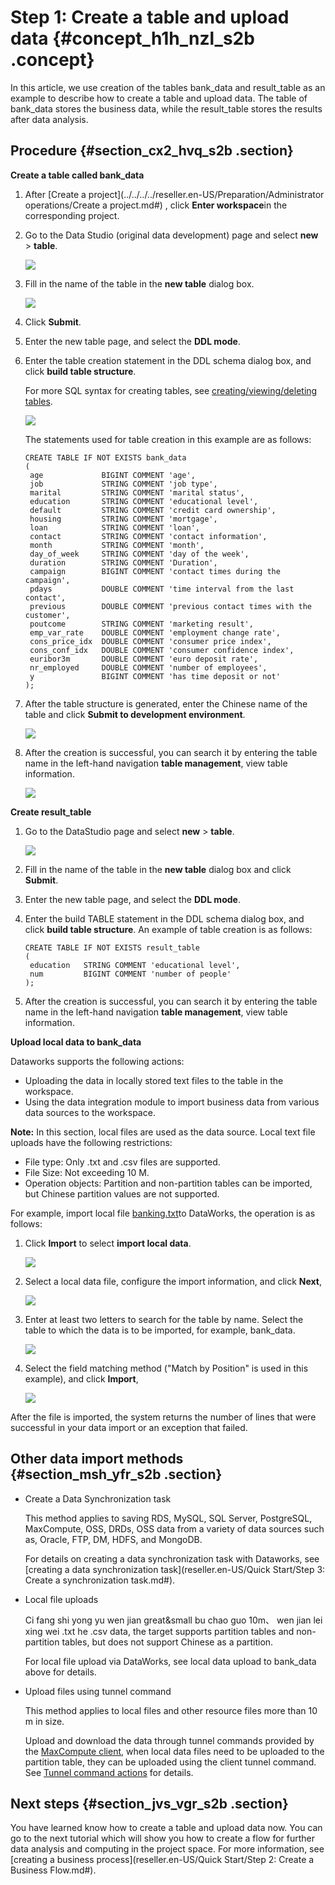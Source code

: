 # Step 1: Create a table and upload data {#concept_h1h_nzl_s2b .concept}

In this article, we use creation of the tables bank\_data and result\_table as an example to describe how to create a table and upload data. The table of bank\_data stores the business data, while the result\_table stores the results after data analysis.

## Procedure {#section_cx2_hvq_s2b .section}

**Create a table called bank\_data**

1.  After [Create a project](../../../../reseller.en-US/Preparation/Administrator operations/Create a project.md#) , click **Enter workspace**in the corresponding project.
2.  Go to the Data Studio \(original data development\) page and select **new** \> **table**.

    ![](http://static-aliyun-doc.oss-cn-hangzhou.aliyuncs.com/assets/img/16180/15389844488972_en-US.png)

3.  Fill in the name of the table in the **new table** dialog box.

    ![](http://static-aliyun-doc.oss-cn-hangzhou.aliyuncs.com/assets/img/16180/15389844488973_en-US.png)

4.  Click **Submit**.
5.  Enter the new table page, and select the **DDL mode**.
6.  Enter the table creation statement in the DDL schema dialog box, and click **build table structure**.

    For more SQL syntax for creating tables, see [creating/viewing/deleting tables](https://www.alibabacloud.com/help/doc-detail/27808.htm).

    ![](http://static-aliyun-doc.oss-cn-hangzhou.aliyuncs.com/assets/img/16180/15389844488974_en-US.png)

    The statements used for table creation in this example are as follows:

    ```
    CREATE TABLE IF NOT EXISTS bank_data
    (
     age             BIGINT COMMENT 'age',
     job             STRING COMMENT 'job type',
     marital         STRING COMMENT 'marital status',
     education       STRING COMMENT 'educational level',
     default         STRING COMMENT 'credit card ownership',
     housing         STRING COMMENT 'mortgage',
     loan            STRING COMMENT 'loan',
     contact         STRING COMMENT 'contact information',
     month           STRING COMMENT 'month',
     day_of_week     STRING COMMENT 'day of the week',
     duration        STRING COMMENT 'Duration',
     campaign        BIGINT COMMENT 'contact times during the campaign',
     pdays           DOUBLE COMMENT 'time interval from the last contact',
     previous        DOUBLE COMMENT 'previous contact times with the customer',
     poutcome        STRING COMMENT 'marketing result',
     emp_var_rate    DOUBLE COMMENT 'employment change rate',
     cons_price_idx  DOUBLE COMMENT 'consumer price index',
     cons_conf_idx   DOUBLE COMMENT 'consumer confidence index',
     euribor3m       DOUBLE COMMENT 'euro deposit rate',
     nr_employed     DOUBLE COMMENT 'number of employees',
     y               BIGINT COMMENT 'has time deposit or not'
    );
    ```

7.  After the table structure is generated, enter the Chinese name of the table and click **Submit to development environment**.

    ![](http://static-aliyun-doc.oss-cn-hangzhou.aliyuncs.com/assets/img/16180/15389844498976_en-US.png)

8.  After the creation is successful, you can search it by entering the table name in the left-hand navigation **table management**, view table information.

    ![](http://static-aliyun-doc.oss-cn-hangzhou.aliyuncs.com/assets/img/16180/15389844498977_en-US.png)


**Create result\_table**

1.  Go to the DataStudio page and select **new** \> **table**.

    ![](http://static-aliyun-doc.oss-cn-hangzhou.aliyuncs.com/assets/img/16180/15389844488972_en-US.png)

2.  Fill in the name of the table in the **new table** dialog box and click **Submit**.
3.  Enter the new table page, and select the **DDL mode**.
4.  Enter the build TABLE statement in the DDL schema dialog box, and click **build table structure**. An example of table creation is as follows:

    ```
    CREATE TABLE IF NOT EXISTS result_table
    (  
     education   STRING COMMENT 'educational level',
     num         BIGINT COMMENT 'number of people'
    );
    ```

5.  After the creation is successful, you can search it by entering the table name in the left-hand navigation **table management**, view table information.

**Upload local data to bank\_data**

Dataworks supports the following actions:

-   Uploading the data in locally stored text files to the table in the workspace.
-   Using the data integration module to import business data from various data sources to the workspace.

**Note:** In this section, local files are used as the data source. Local text file uploads have the following restrictions:

-   File type: Only .txt and .csv files are supported.
-   File Size: Not exceeding 10 M.
-   Operation objects: Partition and non-partition tables can be imported, but Chinese partition values are not supported.

For example, import local file [banking.txt](https://docs-aliyun.cn-hangzhou.oss.aliyun-inc.com/cn/shujia/0.2.00/assets/pic/data-develop/banking.txt)to DataWorks, the operation is as follows:

1.  Click **Import** to select **import local data**.

    ![](http://static-aliyun-doc.oss-cn-hangzhou.aliyuncs.com/assets/img/16180/15389844498978_en-US.png)

2.  Select a local data file, configure the import information, and click **Next**,

    ![](http://static-aliyun-doc.oss-cn-hangzhou.aliyuncs.com/assets/img/16180/15389844498979_en-US.png)

3.  Enter at least two letters to search for the table by name. Select the table to which the data is to be imported, for example, bank\_data.

    ![](http://static-aliyun-doc.oss-cn-hangzhou.aliyuncs.com/assets/img/16180/15389844498980_en-US.png)

4.  Select the field matching method \("Match by Position" is used in this example\), and click **Import**,

    ![](http://static-aliyun-doc.oss-cn-hangzhou.aliyuncs.com/assets/img/16180/15389844498981_en-US.png)


After the file is imported, the system returns the number of lines that were successful in your data import or an exception that failed.

## Other data import methods {#section_msh_yfr_s2b .section}

-   Create a Data Synchronization task

    This method applies to saving RDS, MySQL, SQL Server, PostgreSQL, MaxCompute, OSS, DRDs, OSS data from a variety of data sources such as, Oracle, FTP, DM, HDFS, and MongoDB.

    For details on creating a data synchronization task with Dataworks, see [creating a data synchronization task](reseller.en-US/Quick Start/Step 3: Create a synchronization task.md#).

-   Local file uploads

    Ci fang shi yong yu wen jian great&small bu chao guo 10m、 wen jian lei xing wei .txt he .csv data, the target supports partition tables and non-partition tables, but does not support Chinese as a partition.

    For local file upload via DataWorks, see local data upload to bank\_data above for details.

-   Upload files using tunnel command

    This method applies to local files and other resource files more than 10 m in size.

    Upload and download the data through tunnel commands provided by the [MaxCompute client](https://www.alibabacloud.com/help/doc-detail/27971.htm), when local data files need to be uploaded to the partition table, they can be uploaded using the client tunnel command. See [Tunnel command actions](https://www.alibabacloud.com/help/doc-detail/27833.htm) for details.


## Next steps {#section_jvs_vgr_s2b .section}

You have learned know how to create a table and upload data now. You can go to the next tutorial which will show you how to create a flow for further data analysis and computing in the project space. For more information, see [creating a business process](reseller.en-US/Quick Start/Step 2: Create a Business Flow.md#).

